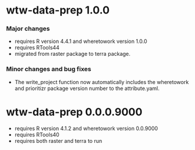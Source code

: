 # wtw-data-prep 1.0.0

### Major changes
- requires R version 4.4.1 and wheretowork version 1.0.0
- requires RTools44
- migrated from raster package to terra package.

### Minor changes and bug fixes
- The write_project function now automatically includes the wheretowork and 
prioritizr package version number to the attribute.yaml.


# wtw-data-prep 0.0.0.9000

- requires R version 4.1.2 and wheretowork version 0.0.9000
- requires RTools40
- requires both raster and terra to run

